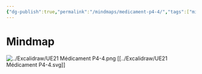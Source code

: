 ```yaml
---
{"dg-publish":true,"permalink":"/mindmaps/medicament-p4-4/","tags":["mindmaps"],"noteIcon":""}
---
```


# Mindmap
![../Excalidraw/UE21 Médicament P4-4.png](/img/user/Excalidraw/UE21%20M%C3%A9dicament%20P4-4.png)
[[../Excalidraw/UE21 Médicament P4-4.svg]]

